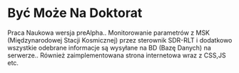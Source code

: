 # Być Może Na Doktorat
Praca Naukowa wersja preAlpha.. Monitorowanie parametrów z MSK (Międzynarodowej Stacji Kosmicznej) przez sterownik SDR-RLT i dodatkowo wszystkie odebrane informacje są wysyłane na BD (Bazę Danych) na serwerze.. Również zaimplementowana strona internetowa wraz z CSS,JS etc. 
